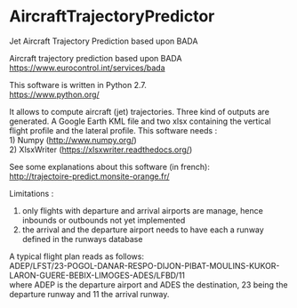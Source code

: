 # AircraftTrajectoryPredictor
Jet Aircraft Trajectory Prediction based upon BADA

Aircraft trajectory prediction based upon BADA<br>
https://www.eurocontrol.int/services/bada

This software is written in Python 2.7.<br>
https://www.python.org/

It allows to compute aircraft (jet) trajectories. 
Three kind of outputs are generated. 
A Google Earth KML file and two xlsx containing the vertical flight profile and the lateral profile. 
This software needs :
<br>1) Numpy (http://www.numpy.org/)
<br>2) XlsxWriter (https://xlsxwriter.readthedocs.org/)

See some explanations about this software (in french):<br>
http://trajectoire-predict.monsite-orange.fr/

Limitations : <br>
1) only flights with departure and arrival airports are manage, hence inbounds or outbounds not yet implemented <br>
2) the arrival and the departure airport needs to have each a runway defined in the runways database

A typical flight plan reads as follows:<br>
ADEP/LFST/23-POGOL-DANAR-RESPO-DIJON-PIBAT-MOULINS-KUKOR-LARON-GUERE-BEBIX-LIMOGES-ADES/LFBD/11<br>
where ADEP is the departure airport and ADES the destination, 23 being the departure runway and 11 the arrival runway.


